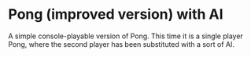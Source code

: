 # Pong (improved version) with AI

A simple console-playable version of Pong. This time it is a single player Pong, where the second player has been substituted with a sort of AI.
